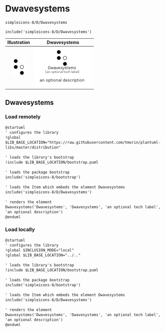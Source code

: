 # Dwavesystems


```text
simpleicons-8/D/Dwavesystems
```

```text
include('simpleicons-8/D/Dwavesystems')
```



| Illustration | Dwavesystems |
| :---: | :---: |
| ![illustration for Illustration](../../simpleicons-8/D/Dwavesystems.png) | ![illustration for Dwavesystems](../../simpleicons-8/D/Dwavesystems.Local.png) |




## Dwavesystems

### Load remotely
```plantuml
@startuml
' configures the library
!global $LIB_BASE_LOCATION="https://raw.githubusercontent.com/tmorin/plantuml-libs/master/distribution"

' loads the library's bootstrap
!include $LIB_BASE_LOCATION/bootstrap.puml

' loads the package bootstrap
include('simpleicons-8/bootstrap')

' loads the Item which embeds the element Dwavesystems
include('simpleicons-8/D/Dwavesystems')

' renders the element
Dwavesystems('Dwavesystems', 'Dwavesystems', 'an optional tech label', 'an optional description')
@enduml
```

### Load locally
```plantuml
@startuml
' configures the library
!global $INCLUSION_MODE="local"
!global $LIB_BASE_LOCATION="../.."

' loads the library's bootstrap
!include $LIB_BASE_LOCATION/bootstrap.puml

' loads the package bootstrap
include('simpleicons-8/bootstrap')

' loads the Item which embeds the element Dwavesystems
include('simpleicons-8/D/Dwavesystems')

' renders the element
Dwavesystems('Dwavesystems', 'Dwavesystems', 'an optional tech label', 'an optional description')
@enduml
```

